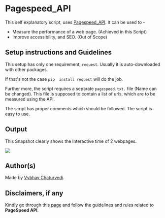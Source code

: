 # Pagespeed_API

This self explanatory script, uses [Pagespeed_API](https://developers.google.com/speed/docs/insights/v5/get-started).
It can be used to - 

- Measure the performance of a web page. (Achieved in this Script)
- Improve accessibility, and SEO. (Out of Scope)




## Setup instructions and Guidelines

This setup has only one requirement, `request`. Usually it is auto-downloaded with other packages.

If that's not the case `pip  install request` will do the job.

Further more, the script requires a separate `pagespeed.txt.` file (Name can be changed).
This file is supposed to contain a list of urls, which are to be measured using the API.

The script has proper comments which should be followed. The script is easy to use.

## Output
This Snapshot clearly shows the Interactive time of 2 webpages.

![](img/snap.PNG)

## Author(s)  
  
Made by [Vybhav Chaturvedi](https://www.linkedin.com/in/vybhav-chaturvedi-0ba82614a/).

## Disclaimers, if any

Kindly go through this [page](https://nodepit.com/node/com.mmiagency.knime.nodes.google.pagespeed.GooglePageSpeedNodeFactory) and follow the guidelines and rules related to **PageSpeed API**.
